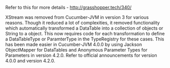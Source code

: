 Refer to this for more details - http://grasshopper.tech/340/

XStream was removed from Cucumber-JVM in version 3 for various reasons. Though it reduced a lot of complexities, it removed functionality which automatically transformed a DataTable into a collection of objects or String to a object. This now requires code for each transformation to define a DataTableType or ParamterType in the TypeRegistry for these cases. This has been made easier in Cucumber-JVM 4.0.0 by using Jackson ObjectMapper for DataTables and Anonymous Parameter Types for Parameters in version 4.2.0. Refer to official announcements for version 4.0.0 and version 4.2.0.
